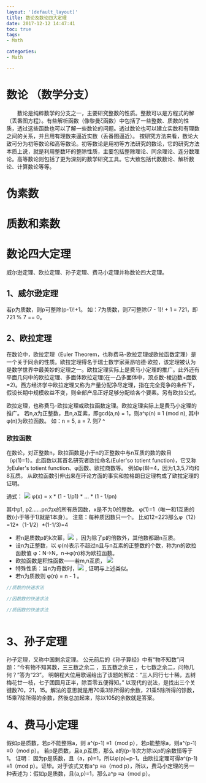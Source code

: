 ```yaml
---
layout: '[default_layout]'   
title: 数论及数论四大定理         
date: 2017-12-12 14:47:41  
toc: true                  
tags:                        
- Math

categories:                  
- Math

---
```

# 数论 （数学分支）
&emsp;&emsp;数论是纯粹数学的分支之一，主要研究整数的性质。整数可以是方程式的解（丢番图方程）。有些解析函数（像黎曼ζ函数）中包括了一些整数、质数的性质，透过这些函数也可以了解一些数论的问题。透过数论也可以建立实数和有理数之间的关系，并且用有理数来逼近实数（丢番图逼近）。
按研究方法来看，数论大致可分为初等数论和高等数论。初等数论是用初等方法研究的数论，它的研究方法本质上说，就是利用整数环的整除性质，主要包括整除理论、同余理论、连分数理论。高等数论则包括了更为深刻的数学研究工具。它大致包括代数数论、解析数论、计算数论等等。
<!--more-->

# 伪素数

# 质数和素数


# 数论四大定理 
威尔逊定理、欧拉定理、孙子定理、费马小定理并称数论四大定理。

## 1、威尔逊定理
若p为质数，则p可整除(p-1)!+1。
如：7为质数，则7可整除(7 - 1)! + 1 = 721，即721 % 7 == 0。

## 2、欧拉定理
在数论中，欧拉定理（Euler Theorem，也称费马-欧拉定理或欧拉函数定理）是一个关于同余的性质。欧拉定理得名于瑞士数学家莱昂哈德·欧拉，该定理被认为是数学世界中最美妙的定理之一。欧拉定理实际上是费马小定理的推广。此外还有平面几何中的欧拉定理、多面体欧拉定理(在一凸多面体中，顶点数-棱边数+面数=2)。西方经济学中欧拉定理又称为产量分配净尽定理，指在完全竞争的条件下，假设长期中规模收益不变，则全部产品正好足够分配给各个要素。另有欧拉公式。

欧拉定理，也称费马-欧拉定理或欧拉函数定理。欧拉定理实际上是费马小定理的推广。
若n,a为正整数，且n,a互素，即gcd(a,n) = 1，则a^φ(n) ≡ 1 (mod n), 其中φ(n)为欧拉函数。
如：n = 5, a = 7. 则7 ^ 

### 欧拉函数
在数论，对正整数n，欧拉函数是小于n的正整数中与n互质的数的数目（φ(1)=1）。此函数以其首名研究者欧拉命名(Euler'so totient function)，它又称为Euler's totient function、φ函数、欧拉商数等。 例如φ(8)=4，因为1,3,5,7均和8互质。 从欧拉函数引伸出来在环论方面的事实和拉格朗日定理构成了欧拉定理的证明。

通式： ![](https://gss0.bdstatic.com/-4o3dSag_xI4khGkpoWK1HF6hhy/baike/s%3D146/sign=972114bf49a98226bcc12f23bc80b97a/f3d3572c11dfa9ecf6f6c0dd68d0f703908fc124.jpg)
φ(x) = x * (1 - 1/p1) * ... * (1 - 1/pn)

其中p1, p2……pn为x的所有质因数，x是不为0的整数。
φ(1)=1（唯一和1互质的数(小于等于1)就是1本身）。
注意：每种质因数只一个。 比如12=2*2*3那么φ（12）=12*（1-1/2）*(1-1/3)=4

- 若n是质数p的k次幂，![](https://gss2.bdstatic.com/9fo3dSag_xI4khGkpoWK1HF6hhy/baike/s%3D211/sign=8a21a419ac18972ba73a07cbd7cd7b9d/f9198618367adab410da834e8cd4b31c8701e4b1.jpg) ，因为除了p的倍数外，其他数都跟n互质。
- 设n为正整数，以 φ(n)表示不超过n且与n互素的正整数的个数，称为n的欧拉函数值
φ：N→N，n→φ(n)称为欧拉函数。
- 欧拉函数是积性函数——若m,n互质， ![](https://gss3.bdstatic.com/-Po3dSag_xI4khGkpoWK1HF6hhy/baike/s%3D140/sign=daa516337cec54e745ec1e1a89399bfd/bd3eb13533fa828b5d8406eefa1f4134970a5a1c.jpg)
- 特殊性质：当n为奇数时，![](https://gss0.bdstatic.com/-4o3dSag_xI4khGkpoWK1HF6hhy/baike/s%3D96/sign=52a5c55ef1246b607f0ebe72eaf8e29d/8cb1cb134954092331f8f8739558d109b3de492e.jpg)  , 证明与上述类似。
- 若n为质数则 φ(n) = n  - 1 。

```C++
//质数的快速求法
```

```C++
//因数数的快速求法
```

```C++
//质因数的快速求法
```

```C++

```

# 3、孙子定理
孙子定理，又称中国剩余定理。
公元前后的《孙子算经》中有“物不知数”问题：“今有物不知其数，三三数之余二 ，五五数之余三 ，七七数之余二，问物几何？”答为“23”。
明朝程大位用歌谣给出了该题的解法：“三人同行七十稀，五树梅花廿一枝，七子团圆月正半，除百零五便得知。”
以现代的说法，是找出三个关键数70，21，15。解法的意思就是用70乘3除所得的余数，21乘5除所得的馀数，15乘7除所得的余数，然後总加起来，除以105的余数就是答案。


# 4、费马小定理
假如p是质数，若p不能整除a，则 a^(p-1) ≡1（mod p），若p能整除a，则a^(p-1) ≡0（mod p）。
若p是质数，且a,p互质，那么 a的(p-1)次方除以p的余数恒等于1。
证明：
因为p是质数，且（a，p)=1，所以φ(p)=p-1。由欧拉定理可得a^(p-1) ≡1（mod p）。证毕。对于该式又有a^p ≡a（mod p），所以，费马小定理的另一种表述为：假如p是质数，且(a,p)=1，那么a^p ≡a（mod p）。